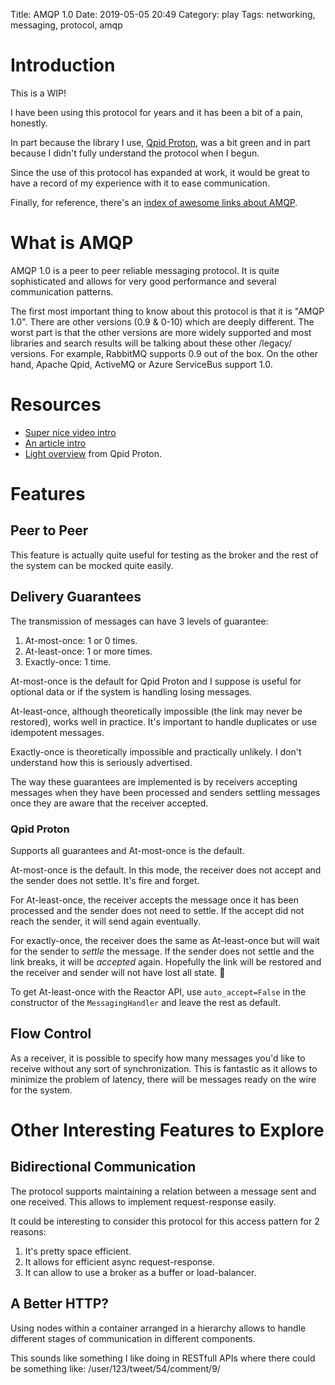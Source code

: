 Title: AMQP 1.0
Date: 2019-05-05 20:49
Category: play
Tags: networking, messaging, protocol, amqp

# Introduction

This is a WIP!

I have been using this protocol for years and it has been a bit of a pain, honestly.

In part because the library I use, [Qpid Proton](https://qpid.apache.org/proton/index.html), was a bit green and in part because I didn't fully understand the protocol when I begun.

Since the use of this protocol has expanded at work, it would be great to have a record of my experience with it to ease communication.

Finally, for reference, there's an [index of awesome links about AMQP](https://github.com/xinchen10/awesome-amqp).

# What is AMQP

AMQP 1.0 is a peer to peer reliable messaging protocol. It is quite sophisticated and allows for very good performance and several communication patterns.

The first most important thing to know about this protocol is that it is "AMQP 1.0". There are other versions (0.9 & 0-10) which are deeply different.
The worst part is that the other versions are more widely supported and most libraries and search results will be talking about these other /legacy/ versions.
For example, RabbitMQ supports 0.9 out of the box. On the other hand, Apache Qpid, ActiveMQ or Azure ServiceBus support 1.0.

# Resources

* [Super nice video intro](https://www.youtube.com/watch?v=ODpeIdUdClc&list=PLmE4bZU0qx-wAP02i0I7PJWvDWoCytEjD)
* [An article intro](https://dzone.com/refcardz/amqp-essentials?chapter=1)
* [Light overview](https://qpid.apache.org/releases/qpid-proton-0.27.1/proton/python/book/overview.html) from Qpid Proton.

# Features

## Peer to Peer

This feature is actually quite useful for testing as the broker and the rest of the system can be mocked quite easily.

## Delivery Guarantees

The transmission of messages can have 3 levels of guarantee:

1. At-most-once: 1 or 0 times.
1. At-least-once: 1 or more times.
1. Exactly-once: 1 time.

At-most-once is the default for Qpid Proton and I suppose is useful for optional data or if the system is handling losing messages.

At-least-once, although theoretically impossible (the link may never be restored), works well in practice. It's important to handle duplicates or use idempotent messages.

Exactly-once is theoretically impossible and practically unlikely. I don't understand how this is seriously advertised.

The way these guarantees are implemented is by receivers accepting messages when they have been processed and senders settling messages once they are aware that the receiver accepted.

### Qpid Proton

Supports all guarantees and At-most-once is the default.

At-most-once is the default. In this mode, the receiver does not accept and the sender does not settle. It's fire and forget.

For At-least-once, the receiver accepts the message once it has been processed and the sender does not need to settle. If the accept did not reach the sender, it will send again eventually.

For exactly-once, the receiver does the same as At-least-once but will wait for the sender to *settle* the message. If the sender does not settle and the link breaks, it will be *accepted* again.
Hopefully the link will be restored and the receiver and sender will not have lost all state. 🤞

To get At-least-once with the Reactor API, use `auto_accept=False` in the constructor of the `MessagingHandler` and leave the rest as default.

## Flow Control

As a receiver, it is possible to specify how many messages you'd like to receive without any sort of synchronization. This is fantastic as it allows to minimize the problem of latency, there will be messages ready on the wire for the system.

# Other Interesting Features to Explore

## Bidirectional Communication

The protocol supports maintaining a relation between a message sent and one received. This allows to implement request-response easily.

It could be interesting to consider this protocol for this access pattern for 2 reasons:

1. It's pretty space efficient.
1. It allows for efficient async request-response.
1. It can allow to use a broker as a buffer or load-balancer.

## A Better HTTP?

Using nodes within a container arranged in a hierarchy allows to handle different stages of communication in different components.

This sounds like something I like doing in RESTfull APIs where there could be something like: /user/123/tweet/54/comment/9/
